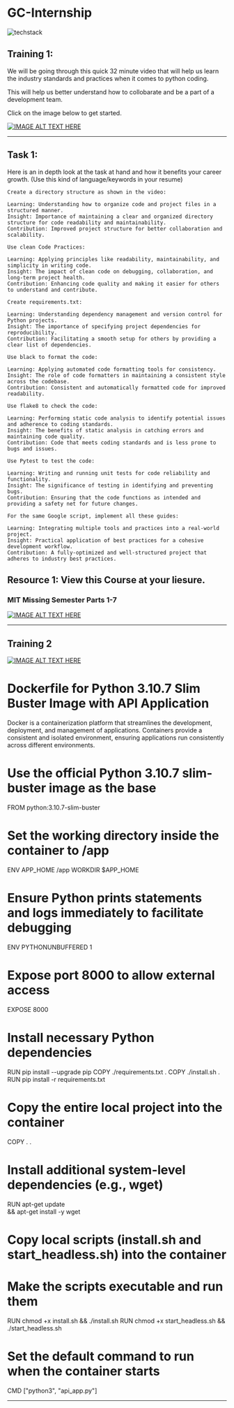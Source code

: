 # GC-Internship
![techstack](https://github.com/autonerdqc/Internship/assets/153427232/5c903f9c-f6dc-4625-bee7-4f59b37bed44)

## Training 1: 

We will be going through this quick 32 minute video that will help us learn the industry standards and practices when it comes to python coding.

This will help us better understand how to collobarate and be a part of a development team.

Click on the image below to get started.

[![IMAGE ALT TEXT HERE](https://img.youtube.com/vi/25P5apB4XWM/0.jpg)](https://www.youtube.com/watch?v=25P5apB4XWM)

----------------------------------------------------------------------------------------------------------------------------------------------------
## Task 1:

Here is an in depth look at the task at hand and how it benefits your career growth. (Use this kind of language/keywords in your resume)

    Create a directory structure as shown in the video:

    Learning: Understanding how to organize code and project files in a structured manner.
    Insight: Importance of maintaining a clear and organized directory structure for code readability and maintainability.
    Contribution: Improved project structure for better collaboration and scalability.

    Use clean Code Practices:

    Learning: Applying principles like readability, maintainability, and simplicity in writing code.
    Insight: The impact of clean code on debugging, collaboration, and long-term project health.
    Contribution: Enhancing code quality and making it easier for others to understand and contribute.

    Create requirements.txt:

    Learning: Understanding dependency management and version control for Python projects.
    Insight: The importance of specifying project dependencies for reproducibility.
    Contribution: Facilitating a smooth setup for others by providing a clear list of dependencies.

    Use black to format the code:

    Learning: Applying automated code formatting tools for consistency.
    Insight: The role of code formatters in maintaining a consistent style across the codebase.
    Contribution: Consistent and automatically formatted code for improved readability.

    Use flake8 to check the code:

    Learning: Performing static code analysis to identify potential issues and adherence to coding standards.
    Insight: The benefits of static analysis in catching errors and maintaining code quality.
    Contribution: Code that meets coding standards and is less prone to bugs and issues.

    Use Pytest to test the code:

    Learning: Writing and running unit tests for code reliability and functionality.
    Insight: The significance of testing in identifying and preventing bugs.
    Contribution: Ensuring that the code functions as intended and providing a safety net for future changes.

    For the same Google script, implement all these guides:

    Learning: Integrating multiple tools and practices into a real-world project.
    Insight: Practical application of best practices for a cohesive development workflow.
    Contribution: A fully-optimized and well-structured project that adheres to industry best practices.


## Resource 1: View this Course at your liesure. 

### MIT Missing Semester Parts 1-7

[![IMAGE ALT TEXT HERE](https://img.youtube.com/vi/2sjqTHE0zok/0.jpg)](https://www.youtube.com/watch?v=2sjqTHE0zok)

----------------------------------------------------------------------------------------------------------------------------------------------------
## Training 2

[![IMAGE ALT TEXT HERE](https://img.youtube.com/vi/jAWLQFi4USk/0.jpg)](https://www.youtube.com/watch?app=desktop&v=jAWLQFi4USk)
# Dockerfile for Python 3.10.7 Slim Buster Image with API Application

Docker is a containerization platform that streamlines the development,
deployment, and management of applications. Containers provide a consistent
and isolated environment, ensuring applications run consistently across
different environments.

# Use the official Python 3.10.7 slim-buster image as the base
FROM python:3.10.7-slim-buster

# Set the working directory inside the container to /app
ENV APP_HOME /app
WORKDIR $APP_HOME

# Ensure Python prints statements and logs immediately to facilitate debugging
ENV PYTHONUNBUFFERED 1
# Expose port 8000 to allow external access
EXPOSE 8000

# Install necessary Python dependencies
RUN pip install --upgrade pip
COPY ./requirements.txt .
COPY ./install.sh .
RUN pip install -r requirements.txt

# Copy the entire local project into the container
COPY . .

# Install additional system-level dependencies (e.g., wget)
RUN apt-get update \
    && apt-get install -y wget 

# Copy local scripts (install.sh and start_headless.sh) into the container
# Make the scripts executable and run them
RUN chmod +x install.sh && ./install.sh
RUN chmod +x start_headless.sh && ./start_headless.sh

# Set the default command to run when the container starts
CMD ["python3", "api_app.py"]



----------------------------------------------------------------------------------------------------------------------------------------------------
